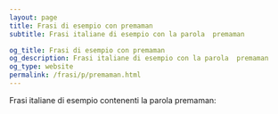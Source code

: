```yaml
---
layout: page
title: Frasi di esempio con premaman 
subtitle: Frasi italiane di esempio con la parola  premaman

og_title: Frasi di esempio con premaman 
og_description: Frasi italiane di esempio con la parola  premaman
og_type: website
permalink: /frasi/p/premaman.html
---
```


Frasi italiane di esempio contenenti la parola premaman:


